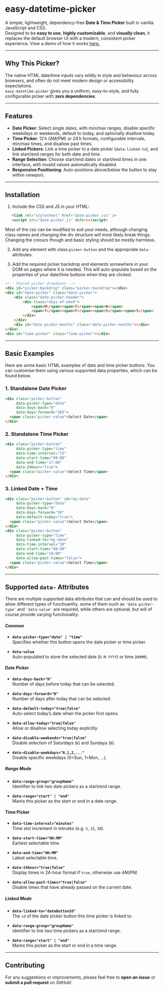 # easy-datetime-picker

A simple, lightweight, dependency-free **Date & Time Picker** built in vanilla JavaScript and CSS.  
Designed to be **easy to use**, **highly customizable**, and **visually clean**, it replaces the default browser UI with a modern, consistent picker experience. View a demo of how it works <a href="https://thhamiltonsmith.github.io/easy-datetime-picker/demo/">here.</a>

---

## Why This Picker?

The native HTML date/time inputs vary wildly in style and behaviour across browsers, and often do not meet modern design or accessibility expectations.  
`easy-datetime-picker` gives you a uniform, easy-to-style, and fully configurable picker with **zero dependencies**.

---

## Features

- **Date Picker**: Select single dates, with min/max ranges, disable specific weekdays or weekends, default to today, and optionally disallow today.
- **Time Picker**: 12 h (AM/PM) or 24 h formats, configurable intervals, min/max times, and disallow past times.
- **Linked Pickers**: Link a time picker to a date picker (`data-linked-to`), and link start/end ranges for both date and time.
- **Range Selection**: Choose start/end dates or start/end times in one interface, with invalid values automatically disabled.
- **Responsive Positioning**: Auto-positions above/below the button to stay within viewport.

---

## Installation

1. Include the CSS and JS in your HTML:

```html
   <link rel="stylesheet" href="date-picker.css" />
   <script src="date-picker.js" defer></script>
```

Most of the css can be modified to suit your needs, although changing class names and changing the div structure will most likely break things. Changing the colours though and basic styling should be mostly harmless.

2. Add any element with class `picker-button` and the appropriate `data-` attributes.

3. Add the required picker backdrop and elements somewhere in your DOM on pages where it is needed. This will auto-populate based on the properties of your date/time buttons when they are clicked.

```html
<!-- Shared picker dropdowns -->
<div id="picker-backdrop" class="picker-backdrop"></div>
<div id="date-picker" class="date-picker">
    <div class="date-picker-header">
        <div class="days-of-week">
            <span>M</span><span>T</span><span>W</span>
            <span>T</span><span>F</span><span>S</span><span>S</span>
        </div>
    </div>
    <div id="date-picker-months" class="date-picker-months"></div>
</div>
<div id="time-picker" class="time-picker"></div>
```
---

## Basic Examples

Here are some basic HTML examples of date and time picker buttons. You can customise them using various supported data properties, which can be found below.

### 1. Standalone Date Picker

```html
<div class="picker-button"
     data-picker-type="date"
     data-days-back="0"
     data-days-forward="365">
  <span class="picker-value">Select Date</span>
</div>
```

### 2. Standalone Time Picker

```html
<div class="picker-button"
     data-picker-type="time"
     data-time-interval="15"
     data-start-time="09:00"
     data-end-time="17:00"
     data-24hour="true">
  <span class="picker-value">Select Time</span>
</div>
```

### 3. Linked Date + Time

```html
<div class="picker-button" id="my-date"
     data-picker-type="date"
     data-days-back="0"
     data-days-forward="30"
     data-default-today="true">
  <span class="picker-value">Select Date</span>
</div>
<div class="picker-button"
     data-picker-type="time"
     data-linked-to="my-date"
     data-time-interval="30"
     data-start-time="08:00"
     data-end-time="18:00"
     data-allow-past-times="false">
  <span class="picker-value">Select Time</span>
</div>
```

---

## Supported `data-` Attributes

There are multiple supported data attributes that can and should be used to allow different types of functioanlity. some of them such as `'data-picker-type'` and `'data-value'` are required, while others are optional, but will of course provide varying functionality:

#### Common
- **`data-picker-type="date" | "time"`**  
  Specifies whether this button opens the date picker or time picker.

- **`data-value`**  
  Auto-populated to store the selected date (`D-M-YYYY`) or time (`HHMM`).

#### Date Picker
- **`data-days-back="N"`**  
  Number of days before today that can be selected.

- **`data-days-forward="N"`**  
  Number of days after today that can be selected.

- **`data-default-today="true|false"`**  
  Auto-select today’s date when the picker first opens.

- **`data-allow-today="true|false"`**  
  Allow or disallow selecting today explicitly.

- **`data-disable-weekends="true|false"`**  
  Disable selection of Saturdays (`6`) and Sundays (`0`).

- **`data-disable-weekdays="0,1,2,..."`**  
  Disable specific weekdays (0=Sun, 1=Mon, …).

##### Range Mode
- **`data-range-group="groupName"`**  
  Identifier to link two date pickers as a start/end range.

- **`data-range="start" | "end"`**  
  Marks this picker as the start or end in a date range.

#### Time Picker
- **`data-time-interval="minutes"`**  
  Time slot increment in minutes (e.g. `5`, `15`, `30`).

- **`data-start-time="HH:MM"`**  
  Earliest selectable time.

- **`data-end-time="HH:MM"`**  
  Latest selectable time.

- **`data-24hour="true|false"`**  
  Display times in 24-hour format if `true`, otherwise use AM/PM.

- **`data-allow-past-times="true|false"`**  
  Disable times that have already passed on the current date.

##### Linked Mode
- **`data-linked-to="dateButtonId"`**  
  The `id` of the date picker button this time picker is linked to.

- **`data-range-group="groupName"`**  
  Identifier to link two time pickers as a start/end range.

- **`data-range="start" | "end"`**  
  Marks this picker as the start or end in a time range.


---

## Contributing

For any suggestions or improvements, please feel free to **open an issue** or **submit a pull request** on GitHub!
